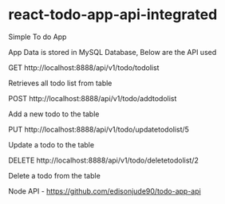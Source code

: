 # react-todo-app-api-integrated
Simple To do App

App Data is stored in MySQL Database, Below are the API used

GET
http://localhost:8888/api/v1/todo/todolist

Retrieves all todo list from table

POST
http://localhost:8888/api/v1/todo/addtodolist

Add a new todo to the table

PUT
http://localhost:8888/api/v1/todo/updatetodolist/5

Update a todo to the table

DELETE
http://localhost:8888/api/v1/todo/deletetodolist/2

Delete a todo from the table

Node API - https://github.com/edisonjude90/todo-app-api


